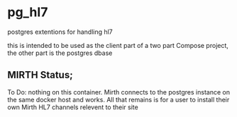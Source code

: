 # pg_hl7
postgres extentions for handling hl7

this is intended to be used as the client part of a two part Compose project, the other part is the postgres dbase



MIRTH Status;
----------------
To Do: nothing on this container. Mirth connects to the postgres instance on the same docker host and works. All that remains is for a user to install their own Mirth HL7 channels relevent to their site


